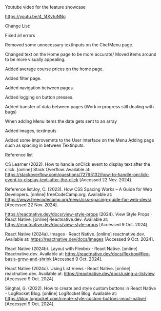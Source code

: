 Youtube video for the feature showcase 

https://youtu.be/4_f4KvtuNNg

Change List: 

Fixed all errors 

Removed some unnecessary textInputs on the ChefMenu page.

Changed text on the Home page to be more accurate/ Moved items around to be more visually appealing.

Added average course prices on the home page.

Added filter page.

Added navigation between pages.

Added logging on button presses.

Added transfer of data between pages (Work in progress still dealing with bugs)

When adding Menu items the date gets sent to an array

Added images, textinputs

Added some improvemnts to the User Interface on the Menu Adding page such as spacing in between Textinputs.

Reference list

CS Learner (2022). How to handle onClick event to display text after the click. [online] Stack Overflow. Available at: https://stackoverflow.com/questions/72795132/how-to-handle-onclick-event-to-display-text-after-the-click [Accessed 22 Nov. 2024].

Reference listJoy, C. (2023). How CSS Spacing Works – A Guide for Web Developers. [online] freeCodeCamp.org. Available at: https://www.freecodecamp.org/news/css-spacing-guide-for-web-devs/ [Accessed 22 Nov. 2024].

https://reactnative.dev/docs/view-style-props (2024). View Style Props · React Native. [online] Reactnative.dev. Available at: https://reactnative.dev/docs/view-style-props [Accessed 9 Oct. 2024].

React Native (2024a). Images · React Native. [online] reactnative.dev. Available at: https://reactnative.dev/docs/images [Accessed 9 Oct. 2024].

React Native (2024b). Layout with Flexbox · React Native. [online] Reactnative.dev. Available at: https://reactnative.dev/docs/flexbox#flex-basis-grow-and-shrink [Accessed 9 Oct. 2024].

React Native (2024c). Using List Views · React Native. [online] reactnative.dev. Available at: https://reactnative.dev/docs/using-a-listview [Accessed 9 Oct. 2024].

Singhal, G. (2022). How to create and style custom buttons in React Native - LogRocket Blog. [online] LogRocket Blog. Available at: https://blog.logrocket.com/create-style-custom-buttons-react-native/ [Accessed 9 Oct. 2024].
